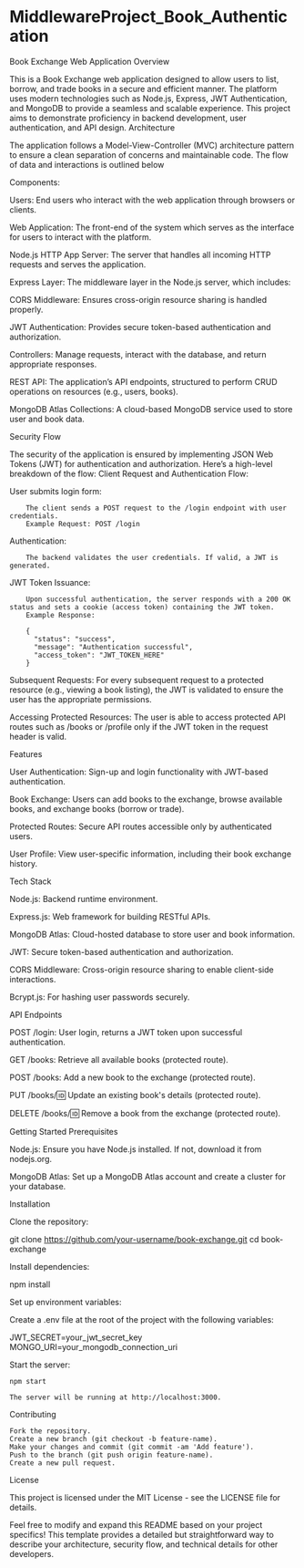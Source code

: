 ﻿# MiddlewareProject_Book_Authentication
Book Exchange Web Application
Overview

This is a Book Exchange web application designed to allow users to list, borrow, and trade books in a secure and efficient manner. The platform uses modern technologies such as Node.js, Express, JWT Authentication, and MongoDB to provide a seamless and scalable experience. This project aims to demonstrate proficiency in backend development, user authentication, and API design.
Architecture

The application follows a Model-View-Controller (MVC) architecture pattern to ensure a clean separation of concerns and maintainable code. The flow of data and interactions is outlined below


Components:

Users: End users who interact with the web application through browsers or clients.

Web Application: The front-end of the system which serves as the interface for users to interact with the platform.

Node.js HTTP App Server: The server that handles all incoming HTTP requests and serves the application.

Express Layer: The middleware layer in the Node.js server, which includes:

CORS Middleware: Ensures cross-origin resource sharing is handled properly.

JWT Authentication: Provides secure token-based authentication and authorization.

Controllers: Manage requests, interact with the database, and return appropriate responses.

REST API: The application’s API endpoints, structured to perform CRUD operations on resources (e.g., users, books).

MongoDB Atlas Collections: A cloud-based MongoDB service used to store user and book data.

Security Flow

The security of the application is ensured by implementing JSON Web Tokens (JWT) for authentication and authorization. Here’s a high-level breakdown of the flow:
Client Request and Authentication Flow:

User submits login form:

        The client sends a POST request to the /login endpoint with user credentials.
        Example Request: POST /login

Authentication:

        The backend validates the user credentials. If valid, a JWT is generated.

JWT Token Issuance:

        Upon successful authentication, the server responds with a 200 OK status and sets a cookie (access token) containing the JWT token.
        Example Response:

        {
          "status": "success",
          "message": "Authentication successful",
          "access_token": "JWT_TOKEN_HERE"
        }

Subsequent Requests:
        For every subsequent request to a protected resource (e.g., viewing a book listing), the JWT is validated to ensure the user has the appropriate permissions.

 Accessing Protected Resources:
        The user is able to access protected API routes such as /books or /profile only if the JWT token in the request header is valid.

Features

User Authentication: Sign-up and login functionality with JWT-based authentication.

Book Exchange: Users can add books to the exchange, browse available books, and exchange books (borrow or trade).

Protected Routes: Secure API routes accessible only by authenticated users.

User Profile: View user-specific information, including their book exchange history.

Tech Stack

Node.js: Backend runtime environment.

Express.js: Web framework for building RESTful APIs.

MongoDB Atlas: Cloud-hosted database to store user and book information.

JWT: Secure token-based authentication and authorization.

CORS Middleware: Cross-origin resource sharing to enable client-side interactions.

Bcrypt.js: For hashing user passwords securely.

API Endpoints

POST /login: User login, returns a JWT token upon successful authentication.

GET /books: Retrieve all available books (protected route).

POST /books: Add a new book to the exchange (protected route).

PUT /books/:id: Update an existing book's details (protected route).

DELETE /books/:id: Remove a book from the exchange (protected route).

Getting Started
Prerequisites

Node.js: Ensure you have Node.js installed. If not, download it from nodejs.org.

MongoDB Atlas: Set up a MongoDB Atlas account and create a cluster for your database.


Installation

Clone the repository:

git clone https://github.com/your-username/book-exchange.git
cd book-exchange

Install dependencies:

npm install

Set up environment variables:

Create a .env file at the root of the project with the following variables:

JWT_SECRET=your_jwt_secret_key
MONGO_URI=your_mongodb_connection_uri

Start the server:

    npm start

    The server will be running at http://localhost:3000.

Contributing

    Fork the repository.
    Create a new branch (git checkout -b feature-name).
    Make your changes and commit (git commit -am 'Add feature').
    Push to the branch (git push origin feature-name).
    Create a new pull request.

License

This project is licensed under the MIT License - see the LICENSE file for details.

Feel free to modify and expand this README based on your project specifics! This template provides a detailed but straightforward way to describe your architecture, security flow, and technical details for other developers.
